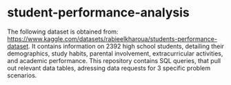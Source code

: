 # student-performance-analysis
The following dataset is obtained from: https://www.kaggle.com/datasets/rabieelkharoua/students-performance-dataset. It contains information on 2392 high school students, detailing their demographics, study habits, parental involvement, extracurricular activities, and academic performance. This repository contains SQL queries, that pull out relevant data tables, adressing data requests for 3 specific problem scenarios. 
